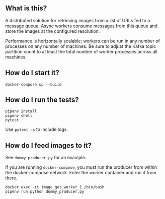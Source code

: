 ## What is this?

A distributed solution for retrieving images from a list of URLs fed to a 
message queue. Async workers consume messages from this queue and 
store the images at the configured resolution.

Performance is horizontally scalable; workers can be run in any number of 
processes on any number of machines. Be sure to adjust the Kafka topic partition
count to at least the total number of worker processes across all machines.

## How do I start it?
`docker-compose up --build`

## How do I run the tests?
```
pipenv install
pipenv shell
pytest
```
Use `pytest -s` to include logs.

## How do I feed images to it?
See `dummy_producer.py` for an example.

If you are running `docker-compose`, you must run the producer from within 
the docker-compose network. Enter the worker container and run it from
there.
```
docker exec -it image_get_worker_1 /bin/bash
pipenv run python dummy_producer.py
```
